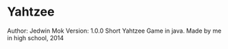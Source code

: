 # Yahtzee

Author: Jedwin Mok
Version: 1.0.0
Short Yahtzee Game in java. Made by me in high school, 2014
